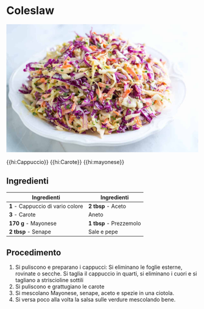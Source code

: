 # Coleslaw

![](img/Coleslaw.jpg)

{{hi:Cappuccio}}
{{hi:Carote}}
{{hi:mayonese}}

## Ingredienti

| Ingredienti                  | Ingredienti             |
| ---------------------------- | ----------------------- |
| **1** - Cappuccio di vario colore | **2 tbsp** - Aceto |
| **3** - Carote | Aneto |
| **170 g** - Mayonese | **1 tbsp** - Prezzemolo |
| **2 tbsp** - Senape | Sale e pepe |

## Procedimento

1. Si puliscono e preparano i cappucci: Si eliminano le foglie esterne, rovinate o secche. Si taglia il cappuccio in quarti, si eliminano i cuori e si tagliano a striscioline sottili
1. Si puliscono e grattugiano le carote
1. Si mescolano Mayonese, senape, aceto e spezie in una ciotola.
1. Si versa poco alla volta la salsa sulle verdure mescolando bene.
